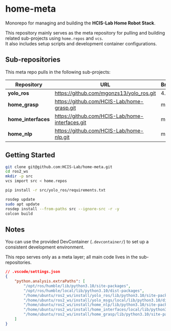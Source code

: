 # home-meta

Monorepo for managing and building the **HCIS-Lab Home Robot Stack**.

This repository mainly serves as the meta repository for pulling and building related sub-projects using `home.repos` and `vcs`.  
It also includes setup scripts and development container configurations.

## Sub-repositories

This meta repo pulls in the following sub-projects:

| Repository | URL | Branch |
|------------|-----|--------|
| **yolo_ros** | https://github.com/mgonzs13/yolo_ros.git | 4.2.0 |
| **home_grasp** | https://github.com/HCIS-Lab/home-grasp.git | main |
| **home_interfaces** | https://github.com/HCIS-Lab/home-interfaces.git | main |
| **home_nlp** | https://github.com/HCIS-Lab/home-nlp.git | main |

## Getting Started

```bash
git clone git@github.com:HCIS-Lab/home-meta.git
cd ros2_ws
mkdir -p src
vcs import src < home.repos

pip install -r src/yolo_ros/requirements.txt

rosdep update
sudo apt update
rosdep install --from-paths src --ignore-src -r -y
colcon build
```

## Notes

You can use the provided DevContainer (`.devcontainer/`) to set up a consistent development environment.

This repo serves only as a meta layer; all main code lives in the sub-repositories.

```json
// .vscode/settings.json
{
    "python.analysis.extraPaths": [
        "/opt/ros/humble/lib/python3.10/site-packages",
        "/opt/ros/humble/local/lib/python3.10/dist-packages",
        "/home/ubuntu/ros2_ws/install/yolo_ros/lib/python3.10/site-packages",
        "/home/ubuntu/ros2_ws/install/yolo_msgs/local/lib/python3.10/dist-packages",
        "/home/ubuntu/ros2_ws/install/home_nlp/lib/python3.10/site-packages",
        "/home/ubuntu/ros2_ws/install/home_interfaces/local/lib/python3.10/dist-packages",
        "/home/ubuntu/ros2_ws/install/home_grasp/lib/python3.10/site-packages",
    ]
}
```
